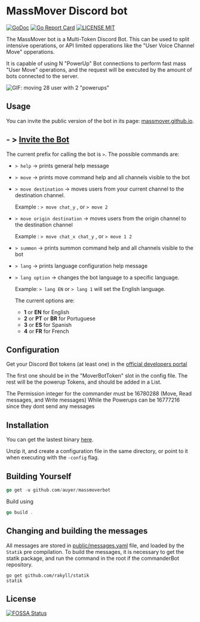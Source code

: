 # MassMover Discord bot

[![GoDoc](https://godoc.org/github.com/golang/gddo?status.svg)](http://godoc.org/github.com/auyer/massmoverbot)
[![Go Report Card](https://goreportcard.com/badge/github.com/auyer/massmoverbot)](https://goreportcard.com/report/github.com/auyer/massmoverbot)
[![LICENSE MIT](https://img.shields.io/github/license/auyer/massmoverbot)](https://github.com/auyer/MassMoverBot/blob/master/LICENSE) <!--  [![Release](https://img.shields.io/github/release/auyer/massmoverbot.svg)](https://github.com/auyer/massmoverbot/releases/latest) -->

The MassMover bot is a Multi-Token Discord Bot.
This can be used to split intensive operations, or API limited opperations like the "User Voice Channel Move" opperations.

It is capable of using N "PowerUp" Bot connections to perform fast mass "User Move" operations, and the request will be executed by the amount of bots connected to the server.

![GIF: moving 28 user with 2 "powerups"](https://raw.githubusercontent.com/auyer/MassMoverHugoPage/master/static/img/half.gif)

## Usage

You can invite the public version of the bot in its page: [massmover.github.io](http://massmover.github.io/).

## - > [Invite the Bot](http://massmover.github.io/)

The current prefix for calling the bot is `>`.
The possible commands are:

 - `> help` -> prints general help message
 - `> move` -> prints move command help and all channels visible to the bot
 - `> move destination` -> moves users from your current channel to the destination channel.

    Example : `> move chat_y` , or `> move 2`

 - `> move origin destination` -> moves users from the origin channel to the destination channel

    Example : `> move chat_x chat_y` , or `> move 1 2`
 - `> summon` -> prints summon command help and all channels visible to the bot
 - `> lang` -> prints language configuration help message
 - `> lang option` -> changes the bot language to a specific language.

    Example: `> lang EN` or `> lang 1` will set the English language.
     
     The current options are: 
     - **1** or **EN** for English
     - **2** or **PT** or **BR** for Portuguese
     - **3** or **ES** for Spanish
     - **4** or **FR** for French
     


## Configuration

Get your Discord Bot tokens (at least one) in the [official developers portal](https://discordapp.com/developers)

The first one should be in the "MoverBotToken" slot in the config file.
The rest will be the powerup Tokens, and should be added in a List.

The Permission integer for the commander must be 16780288 (Move, Read messages, and Write messages)
While the Powerups can be 16777216 since they dont send any messages

## Installation
You can get the lastest binary [here](https://github.com/auyer/massmoverbot/releases/latest).

Unzip it, and create a configuration file in the same directory, or point to it when executing with the  `-config` flag.
## Building Yourself
```go
go get -u github.com/auyer/massmoverbot
```
Build using 
```go
go build .
```

## Changing and building the messages

All messages are stored in [public/messages.yaml](public/messages.yaml) file, and loaded by the `Statik` pre compilation.
To build the messages, it is necessary to get the statik package, and run the command in the root if the commanderBot repository.

```
go get github.com/rakyll/statik
statik
```


## License
[![FOSSA Status](https://app.fossa.io/api/projects/git%2Bgithub.com%2Fauyer%2FMassMoverBot.svg?type=large)](https://app.fossa.io/projects/git%2Bgithub.com%2Fauyer%2FMassMoverBot?ref=badge_large)
